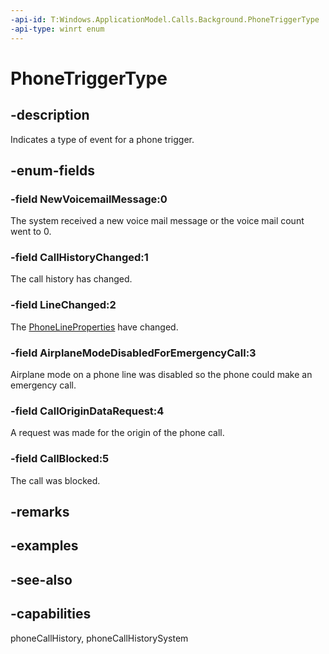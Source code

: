 ```yaml
---
-api-id: T:Windows.ApplicationModel.Calls.Background.PhoneTriggerType
-api-type: winrt enum
---
```


<!-- Enumeration syntax
public enum Windows.ApplicationModel.Calls.Background.PhoneTriggerType : int
-->

# PhoneTriggerType

## -description
Indicates a type of event for a phone trigger.

## -enum-fields
### -field NewVoicemailMessage:0
The system received a new voice mail message or the voice mail count went to 0.

### -field CallHistoryChanged:1
The call history has changed.

### -field LineChanged:2
The [PhoneLineProperties](phonelineproperties.md) have changed.

### -field AirplaneModeDisabledForEmergencyCall:3
Airplane mode on a phone line was disabled so the phone could make an emergency call.

### -field CallOriginDataRequest:4
A request was made for the origin of the phone call.

### -field CallBlocked:5
The call was blocked.


## -remarks

## -examples

## -see-also
## -capabilities
phoneCallHistory, phoneCallHistorySystem

